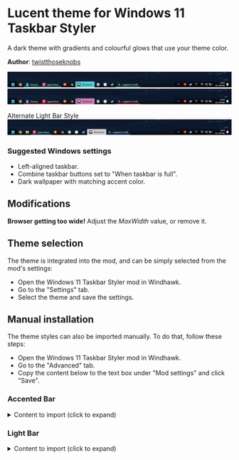 # Lucent theme for Windows 11 Taskbar Styler
A dark theme with gradients and colourful glows that use your theme color.

**Author**: [twistthoseknobs](https://github.com/twistthoseknobs)

![Screenshot](snapshot_blue.png)
![Screenshot](snapshot_red.png)

Alternate Light Bar Style
![Screenshot](snapshot_light.png)

### Suggested Windows settings
 * Left-aligned taskbar.
 * Combine taskbar buttons set to "When taskbar is full".
 * Dark wallpaper with matching accent color.

## Modifications
**Browser getting too wide!** Adjust the _MaxWidth_ value, or remove it.

## Theme selection

The theme is integrated into the mod, and can be simply selected from the mod's
settings:

* Open the Windows 11 Taskbar Styler mod in Windhawk.
* Go to the "Settings" tab.
* Select the theme and save the settings.

## Manual installation

The theme styles can also be imported manually. To do that, follow these steps:

* Open the Windows 11 Taskbar Styler mod in Windhawk.
* Go to the "Advanced" tab.
* Copy the content below to the text box under "Mod settings" and click "Save".

### Accented Bar
<details>
<summary>Content to import (click to expand)</summary>

```json
{
  "controlStyles[0].target":"Rectangle#BackgroundFill"
  "controlStyles[0].styles[0]":"Fill:=<LinearGradientBrush StartPoint=\"0,0\" EndPoint=\"0,1\"><GradientStop Color=\"#00000000\" Offset=\"0.3\" /><GradientStop Color=\"#AA000000\" Offset=\"0.9\" /></LinearGradientBrush>"
  "controlStyles[1].target":"Taskbar.TaskListLabeledButtonPanel@RunningIndicatorStates > Rectangle#RunningIndicator"
  "controlStyles[1].styles[0]":"Fill=Transparent"
  "controlStyles[2].target":"Rectangle#BackgroundStroke"
  "controlStyles[2].styles[0]":"Visibility=Collapsed"
  "controlStyles[3].target":"Taskbar.TaskListLabeledButtonPanel@RunningIndicatorStates > Border#BackgroundElement"
  "controlStyles[3].styles[0]":"CornerRadius=15"
  "controlStyles[3].styles[1]":"Background@ActiveRunningIndicator:=<SolidColorBrush Color=\"{ThemeResource SystemAccentColorLight3}\"/>"
  "controlStyles[3].styles[2]":"Background@InactiveRunningIndicator:=<LinearGradientBrush StartPoint=\"0,0.5\" EndPoint=\"0,1\"><GradientStop Color=\"#3300290c\" Offset=\"0.1\" /><GradientStop Color=\"{ThemeResource SystemAccentColorDark2}\" Offset=\"0.9\" /><GradientStop Color=\"#AAFFFFFF\" Offset=\"1.0\" /></LinearGradientBrush>"
  "controlStyles[3].styles[3]":"Margin@ActiveRunningIndicator=-4"
  "controlStyles[3].styles[4]":"Margin=0,-1,0,-1"
  "controlStyles[3].styles[5]":"CornerRadius@ActiveRunningIndicator=2"
  "controlStyles[3].styles[6]":"CornerRadius@InactiveRunningIndicator=0"
  "controlStyles[3].styles[7]":"Margin@InactiveRunningIndicator=-4"
  "controlStyles[3].styles[8]":"Margin@RequestingAttentionRunningIndicator=0,-4,0,-4"
  "controlStyles[3].styles[9]":"CornerRadius@RequestingAttentionRunningIndicator=2"
  "controlStyles[4].target":"Taskbar.TaskListLabeledButtonPanel@CommonStates > TextBlock#LabelControl"
  "controlStyles[4].styles[0]":"Foreground@ActiveNormal=Black"
  "controlStyles[4].styles[1]":"Foreground@ActivePointerOver=Black"
  "controlStyles[4].styles[2]":"MaxWidth=450"
  "controlStyles[4].styles[3]":"Margin=0,0,3,0"
  "controlStyles[5].styles[1]":"Margin=0,0,0,2"
  "controlStyles[5].styles[2]":"CornerRadius=0"
  "controlStyles[5].target":"SystemTray.SystemTrayFrame > Grid"
  "controlStyles[5].styles[0]":"Background:=<LinearGradientBrush StartPoint=\"0,0\" EndPoint=\"0,1\"><GradientStop Color=\"#50000000\" Offset=\"0.3\" /><GradientStop Color=\"#EE000000\" Offset=\"0.9\" /></LinearGradientBrush>"
  "controlStyles[6].target":"SystemTray.ChevronIconView"
  "controlStyles[6].styles[0]":"Padding=20"
  "controlStyles[7].target":"SystemTray.NotifyIconView#NotifyItemIcon"
  "controlStyles[7].styles[0]":"Padding=2"
  "controlStyles[8].target":"Taskbar.ExperienceToggleButton#LaunchListButton[AutomationProperties.AutomationId=StartButton] > Taskbar.TaskListButtonPanel"
  "controlStyles[8].styles[0]":"Background:=<LinearGradientBrush StartPoint=\"0,0\" EndPoint=\"0,1\"><GradientStop Color=\"#80000000\" Offset=\"0.0\" /><GradientStop Color=\"#FF000000\" Offset=\"1.0\" /></LinearGradientBrush>"
  "controlStyles[8].styles[1]":"Padding=0"
  "controlStyles[8].styles[2]":"CornerRadius=0"
  "controlStyles[8].styles[3]":"Margin=0"
  "controlStyles[9].target":"Grid"
  "controlStyles[9].styles[0]":"RequestedTheme=2"
}

```
</details>

### Light Bar
<details>
<summary>Content to import (click to expand)</summary>

```json
{
  "controlStyles[0].target":"Rectangle#BackgroundFill"
  "controlStyles[0].styles[0]":"Fill:=<LinearGradientBrush StartPoint=\"0,0\" EndPoint=\"0,1\"><GradientStop Color=\"#00000000\" Offset=\"0.3\" /><GradientStop Color=\"#AA000000\" Offset=\"0.9\" /></LinearGradientBrush>"
  "controlStyles[1].target":"Taskbar.TaskListLabeledButtonPanel@RunningIndicatorStates > Rectangle#RunningIndicator"
  "controlStyles[1].styles[0]":"Fill=Transparent"
  "controlStyles[2].target":"Rectangle#BackgroundStroke"
  "controlStyles[2].styles[0]":"Visibility=Collapsed"
  "controlStyles[3].target":"Taskbar.TaskListLabeledButtonPanel@RunningIndicatorStates > Border#BackgroundElement"
  "controlStyles[3].styles[0]":"CornerRadius=15"
  "controlStyles[3].styles[1]":"Background@ActiveRunningIndicator:=#FCFCFC"
  "controlStyles[3].styles[2]":"Background@InactiveRunningIndicator:=<LinearGradientBrush StartPoint=\"0,0.5\" EndPoint=\"0,1\"><GradientStop Color=\"#3300290c\" Offset=\"0.1\" /><GradientStop Color=\"{ThemeResource SystemAccentColorDark2}\" Offset=\"0.9\" /><GradientStop Color=\"#AAFFFFFF\" Offset=\"1.0\" /></LinearGradientBrush>"
  "controlStyles[3].styles[3]":"Margin@ActiveRunningIndicator=-4"
  "controlStyles[3].styles[4]":"Margin=0,-1,0,-1"
  "controlStyles[3].styles[5]":"CornerRadius@ActiveRunningIndicator=2"
  "controlStyles[3].styles[6]":"CornerRadius@InactiveRunningIndicator=0"
  "controlStyles[3].styles[7]":"Margin@InactiveRunningIndicator=-4"
  "controlStyles[3].styles[8]":"Margin@RequestingAttentionRunningIndicator=0,-4,0,-4"
  "controlStyles[3].styles[9]":"CornerRadius@RequestingAttentionRunningIndicator=2"
  "controlStyles[4].target":"Taskbar.TaskListLabeledButtonPanel@CommonStates > TextBlock#LabelControl"
  "controlStyles[4].styles[0]":"Foreground@ActiveNormal=Black"
  "controlStyles[4].styles[1]":"Foreground@ActivePointerOver=Black"
  "controlStyles[4].styles[2]":"MaxWidth=450"
  "controlStyles[4].styles[3]":"Margin=0,0,3,0"
  "controlStyles[5].styles[1]":"Margin=0,0,0,2"
  "controlStyles[5].styles[2]":"CornerRadius=0"
  "controlStyles[5].target":"SystemTray.SystemTrayFrame > Grid"
  "controlStyles[5].styles[0]":"Background:=<LinearGradientBrush StartPoint=\"0,0\" EndPoint=\"0,1\"><GradientStop Color=\"#50000000\" Offset=\"0.3\" /><GradientStop Color=\"#EE000000\" Offset=\"0.9\" /></LinearGradientBrush>"
  "controlStyles[6].target":"SystemTray.ChevronIconView"
  "controlStyles[6].styles[0]":"Padding=20"
  "controlStyles[7].target":"SystemTray.NotifyIconView#NotifyItemIcon"
  "controlStyles[7].styles[0]":"Padding=2"
  "controlStyles[8].target":"Taskbar.ExperienceToggleButton#LaunchListButton[AutomationProperties.AutomationId=StartButton] > Taskbar.TaskListButtonPanel"
  "controlStyles[8].styles[0]":"Background:=<LinearGradientBrush StartPoint=\"0,0\" EndPoint=\"0,1\"><GradientStop Color=\"#80000000\" Offset=\"0.0\" /><GradientStop Color=\"#FF000000\" Offset=\"1.0\" /></LinearGradientBrush>"
  "controlStyles[8].styles[1]":"Padding=0"
  "controlStyles[8].styles[2]":"CornerRadius=0"
  "controlStyles[8].styles[3]":"Margin=0"
  "controlStyles[9].target":"Grid"
  "controlStyles[9].styles[0]":"RequestedTheme=2"
}

```
</details>
